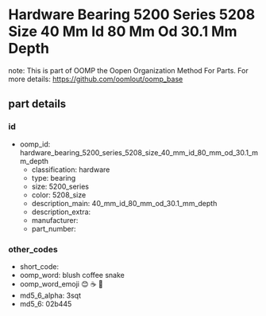 # Hardware Bearing 5200 Series 5208 Size 40 Mm Id 80 Mm Od 30.1 Mm Depth  

note: This is part of OOMP the Oopen Organization Method For Parts. For more details: https://github.com/oomlout/oomp_base

##  part details





### id
* oomp_id: hardware_bearing_5200_series_5208_size_40_mm_id_80_mm_od_30.1_mm_depth
  * classification: hardware
  * type: bearing
  * size: 5200_series
  * color: 5208_size
  * description_main: 40_mm_id_80_mm_od_30.1_mm_depth
  * description_extra: 
  * manufacturer: 
  * part_number: 

### other_codes
* short_code: 
* oomp_word: blush coffee snake
* oomp_word_emoji :blush: :coffee: :snake:
* md5_6_alpha: 3sqt
* md5_6: 02b445